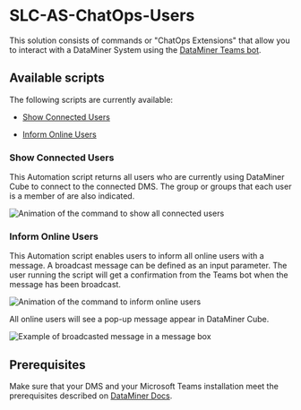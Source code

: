 # SLC-AS-ChatOps-Users

This solution consists of commands or "ChatOps Extensions" that allow you to interact with a DataMiner System using the [DataMiner Teams bot](https://docs.dataminer.services/user-guide/Cloud_Platform/TeamsBot/DataMiner_Teams_bot.html).

## Available scripts

The following scripts are currently available:

- [Show Connected Users](#Show-Connected-Users)

- [Inform Online Users](#Inform-Online-Users)

### Show Connected Users

This Automation script returns all users who are currently using DataMiner Cube to connect to the connected DMS. The group or groups that each user is a member of are also indicated. 

![Animation of the command to show all connected users](/Documentation/ShowConnectedUsersExample.gif)


### Inform Online Users

This Automation script enables users to inform all online users with a message. A broadcast message can be defined as an input parameter. The user running the script will get a confirmation from the Teams bot when the message has been broadcast. 

![Animation of the command to inform online users](/Documentation/RunInformOnlineUsers.gif)

All online users will see a pop-up message appear in DataMiner Cube.

![Example of broadcasted message in a message box](/Documentation/BroadcastedMessagePoppingUpAtAllOnlineUsers.gif)

## Prerequisites

Make sure that your DMS and your Microsoft Teams installation meet the prerequisites described on [DataMiner Docs](https://aka.dataminer.services/ChatOps-server-side-prerequisites).
